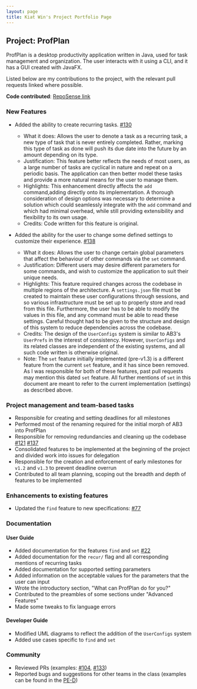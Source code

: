 ```yaml
---
layout: page
title: Kiat Win's Project Portfolio Page
---
```


## Project: ProfPlan

ProfPlan is a desktop productivity application written in Java, used for task management and organization. The user
interacts with it using a CLI, and it has a GUI created with JavaFX.

Listed below are my contributions to the project, with the relevant pull requests linked where possible.

**Code contributed**: [RepoSense link](https://nus-cs2103-ay2324s1.github.io/tp-dashboard/?search=kiatkat&breakdown=true)

### New Features
* Added the ability to create recurring tasks. [#130](https://github.com/AY2324S1-CS2103T-W15-1/tp/pull/130)
  * What it does: Allows the user to denote a task as a recurring task, a new type of task that is never entirely
    completed. Rather, marking this type of task as done will push its due date into the future by an amount
    depending on its type.
  * Justification: This feature better reflects the needs of most users, as a large number of tasks are cyclical in
    nature and repeat on a periodic basis. The application can then better model these tasks and provide a more
    natural means for the user to manage them.
  * Highlights: This enhancement directly affects the `add` command,adding directly onto its implementation. A
    thorough consideration of design options was necessary to determine a solution which could seamlessly integrate
    with the `add` command and which had minimal overhead, while still providing extensibility and flexibility to
    its own usage.
  * Credits: Code written for this feature is original.

* Added the ability for the user to change some defined settings to customize their experience. [#138](https://github.com/AY2324S1-CS2103T-W15-1/tp/pull/138)
  * What it does: Allows the user to change certain global parameters that affect the behaviour of other commands
    via the `set` command.
  * Justification: Different users may desire different parameters for some commands, and wish to customize the
    application to suit their unique needs.
  * Highlights: This feature required changes across the codebase in multiple regions of the architecture. A
    `settings.json` file must be created to maintain these user configurations through sessions, and so various
    infrastructure must be set up to properly store and read from this file. Furthermore, the user has to be able to
    modify the values in this file, and any command must be able to read these settings. Careful thought had to be
    given to the structure and design of this system to reduce dependencies across the codebase.
  * Credits: The design of the `UserConfigs` system is similar to AB3's `UserPrefs` in the interest of consistency.
    However, `UserConfigs` and its related classes are independent of the existing systems, and all such code 
    written is otherwise original.
  * Note: The `set` feature initially implemented (pre-v1.3) is a different feature from the current `set` feature,
    and it has since been removed. As I was responsible for both of these features, past pull requests may mention
    this dated `set` feature. All further mentions of `set` in this document are meant to refer to the current
    implementation (settings) as described above.

### Project management and team-based tasks
* Responsible for creating and setting deadlines for all milestones
* Performed most of the renaming required for the initial morph of AB3 into ProfPlan
* Responsible for removing redundancies and cleaning up the codebase [#121](https://github.com/AY2324S1-CS2103T-W15-1/tp/pull/121)
  [#137](https://github.com/AY2324S1-CS2103T-W15-1/tp/pull/137)
* Consolidated features to be implemented at the beginning of the project and divided work into issues for delegation
* Responsible for the creation and enforcement of early milestones for `v1.2` and `v1.3` to prevent deadline overrun
* Contributed to all team planning, scoping out the breadth and depth of features to be implemented

### Enhancements to existing features
* Updated the `find` feature to new specifications: [#77](https://github.com/AY2324S1-CS2103T-W15-1/tp/pull/77)

### Documentation

#### User Guide

* Added documentation for the features `find` and `set` [#22](https://github.com/AY2324S1-CS2103T-W15-1/tp/issues/22)
* Added documentation for the `recur/` flag and all corresponding mentions of recurring tasks
* Added documentation for supported setting parameters
* Added information on the acceptable values for the parameters that the user can input
* Wrote the introductory section, "What can ProfPlan do for you?"
* Contributed to the preambles of some sections under "Advanced Features"
* Made some tweaks to fix language errors

#### Developer Guide

* Modified UML diagrams to reflect the addition of the `UserConfigs` system
* Added use cases specific to `find` and `set`

### Community

* Reviewed PRs (examples: [#104](https://github.com/AY2324S1-CS2103T-W15-1/tp/pull/104), [#133](https://github.com/AY2324S1-CS2103T-W15-1/tp/pull/133))
* Reported bugs and suggestions for other teams in the class (examples can be found in the [PE-D](https://github.com/kiatkat/ped/issues))

